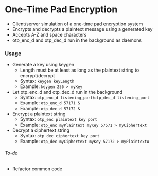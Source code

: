 # One-Time Pad Encryption
* Client/server simulation of a one-time pad encryption system
* Encrypts and decrypts a plaintext message using a generated key
* Accepts A-Z and space characters
* otp_enc_d and otp_dec_d run in the background as daemons

### Usage
* Generate a key using keygen
  * Length must be at least as long as the plaintext string to encrypt/decrypt
  * Syntax: `keygen keyLength`
  * Example: `keygen 256 > myKey`
* Let otp_enc_d and otp_dec_d run in the background
  * Syntax: `otp_enc_d listening_port`/`otp_dec_d listening_port`
  * Example: `otp_enc_d 57171 &`
  * Example: `otp_dec_d 57172 &`
* Encrypt a plaintext string
  * Syntax: `otp_enc plaintext key port`
  * Example: `otp_enc myPlaintext myKey 57571 > myCiphertext`
* Decrypt a ciphertext string
  * Syntax: `otp_dec ciphertext key port`
  * Example: `otp_dec myCiphertext myKey 57172 > myPlaintextA`

###### To-do
* Refactor common code
